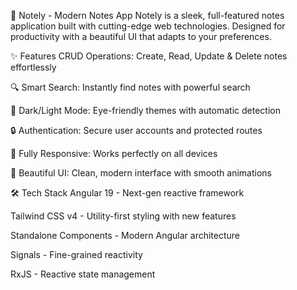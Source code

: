 📝 Notely - Modern Notes App
Notely is a sleek, full-featured notes application built with cutting-edge web technologies. Designed for productivity with a beautiful UI that adapts to your preferences.

✨ Features
CRUD Operations: Create, Read, Update & Delete notes effortlessly

🔍 Smart Search: Instantly find notes with powerful search

🌙 Dark/Light Mode: Eye-friendly themes with automatic detection

🔒 Authentication: Secure user accounts and protected routes

📱 Fully Responsive: Works perfectly on all devices

🎨 Beautiful UI: Clean, modern interface with smooth animations

🛠 Tech Stack
Angular 19 - Next-gen reactive framework

Tailwind CSS v4 - Utility-first styling with new features

Standalone Components - Modern Angular architecture

Signals - Fine-grained reactivity

RxJS - Reactive state management
